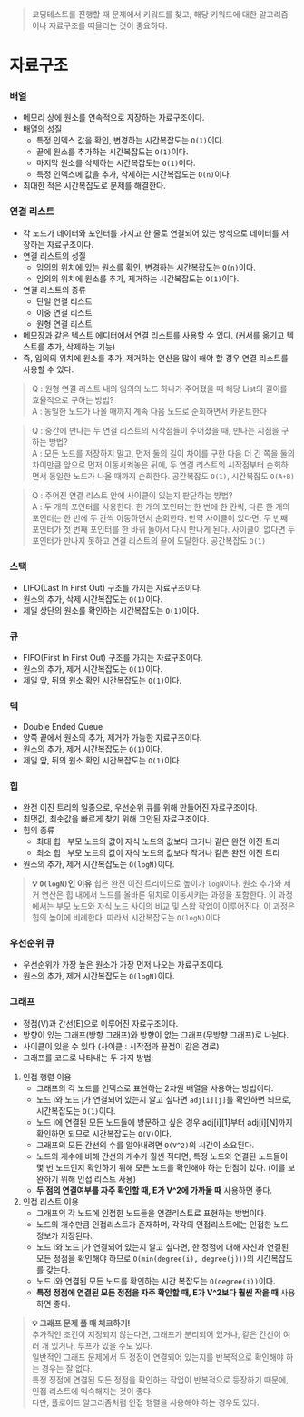 > 코딩테스트를 진행할 때 문제에서 키워드를 찾고, 해당 키워드에 대한 알고리즘이나 자료구조를 떠올리는 것이 중요하다.

# 자료구조
### 배열
- 메모리 상에 원소를 연속적으로 저장하는 자료구조이다.
- 배열의 성질
  - 특정 인덱스 값을 확인, 변경하는 시간복잡도는 `O(1)`이다.
  - 끝에 원소를 추가하는 시간복잡도는 `O(1)`이다.
  - 마지막 원소를 삭제하는 시간복잡도는 `O(1)`이다.
  - 특정 인덱스에 값을 추가, 삭제하는 시간복잡도는 `O(n)`이다.
- 최대한 적은 시간복잡도로 문제를 해결한다.

### 연결 리스트
- 각 노드가 데이터와 포인터를 가지고 한 줄로 연결되어 있는 방식으로 데이터를 저장하는 자료구조이다.
- 연결 리스트의 성질
  - 임의의 위치에 있는 원소를 확인, 변경하는 시간복잡도는 `O(n)`이다.
  - 임의의 위치에 원소를 추가, 제거하는 시간복잡도는 `O(1)`이다.
- 연결 리스트의 종류
  - 단일 연결 리스트
  - 이중 연결 리스트
  - 원형 연결 리스트
- 메모장과 같은 텍스트 에디터에서 연결 리스트를 사용할 수 있다. (커서를 옮기고 텍스트를 추가, 삭제하는 기능)
- 즉, 임의의 위치에 원소를 추가, 제거하는 연산을 많이 해야 할 경우 연결 리스트를 사용할 수 있다.

> Q : 원형 연결 리스트 내의 임의의 노드 하나가 주어졌을 때 해당 List의 길이를 효율적으로 구하는 방법?<br />
A : 동일한 노드가 나올 때까지 계속 다음 노드로 순회하면서 카운트한다

> Q : 중간에 만나는 두 연결 리스트의 시작점들이 주어졌을 때, 만나는 지점을 구하는 방법?<br />
A : 모든 노드를 저장하지 말고, 먼저 둘의 길이 차이를 구한 다음 더 긴 쪽을 둘의 차이만큼 앞으로 먼저 이동시켜놓은 뒤에, 두 연결 리스트의 시작점부터 순회하면서 동일한 노드가 나올 때까지 순회한다. 공간복잡도 `O(1)`, 시간복잡도 `O(A+B)`

> Q : 주어진 연결 리스트 안에 사이클이 있는지 판단하는 방법?<br />
A : 두 개의 포인터를 사용한다. 한 개의 포인터는 한 번에 한 칸씩, 다른 한 개의 포인터는 한 번에 두 칸씩 이동하면서 순회한다. 만약 사이클이 있다면, 두 번째 포인터가 첫 번째 포인터를 한 바퀴 돌아서 다시 만나게 된다. 사이클이 없다면 두 포인터가 만나지 못하고 연결 리스트의 끝에 도달한다. 공간복잡도 `O(1)`

### 스택
- LIFO(Last In First Out) 구조를 가지는 자료구조이다.
- 원소의 추가, 삭제 시간복잡도는 `O(1)`이다.
- 제일 상단의 원소를 확인하는 시간복잡도는 `O(1)`이다.

### 큐
- FIFO(First In First Out) 구조를 가지는 자료구조이다.
- 원소의 추가, 제거 시간복잡도는 `O(1)`이다.
- 제일 앞, 뒤의 원소 확인 시간복잡도는 `O(1)`이다.

### 덱
- Double Ended Queue
- 양쪽 끝에서 원소의 추가, 제거가 가능한 자료구조이다.
- 원소의 추가, 제거 시간복잡도는 `O(1)`이다.
- 제일 앞, 뒤의 원소 확인 시간복잡도는 `O(1)`이다.

### 힙
- 완전 이진 트리의 일종으로, 우선순위 큐를 위해 만들어진 자료구조이다.
- 최댓값, 최솟값을 빠르게 찾기 위해 고안된 자료구조이다.
- 힙의 종류
  - 최대 힙 : 부모 노드의 값이 자식 노드의 값보다 크거나 같은 완전 이진 트리
  - 최소 힙 : 부모 노드의 값이 자식 노드의 값보다 작거나 같은 완전 이진 트리
- 원소의 추가, 제거 시간복잡도는 `O(logN)`이다.
> **💡 `O(logN)`인 이유**
> 힙은 완전 이진 트리이므로 높이가 `logN`이다.
> 원소 추가와 제거 연산은 힙 내에서 노드를 올바른 위치로 이동시키는 과정을 포함한다. 이 과정에서는 부모 노드와 자식 노드 사이의 비교 및 스왑 작업이 이루어진다.
> 이 과정은 힙의 높이에 비례한다. 따라서 시간복잡도는 `O(logN)`이다.

### 우선순위 큐
- 우선순위가 가장 높은 원소가 가장 먼저 나오는 자료구조이다.
- 원소의 추가, 제거 시간복잡도는 `O(logN)`이다.

### 그래프
- 정점(V)과 간선(E)으로 이루어진 자료구조이다.
- 방향이 있는 그래프(방향 그래프)와 방향이 없는 그래프(무방향 그래프)로 나뉜다.
- 사이클이 있을 수 있다 (사이클 : 시작점과 끝점이 같은 경로)
- 그래프를 코드로 나타내는 두 가지 방법:
1. 인접 행렬 이용
    - 그래프의 각 노드를 인덱스로 표현하는 2차원 배열을 사용하는 방법이다.
    - 노드 i와 노드 j가 연결되어 있는지 알고 싶다면 `adj[i][j]`를 확인하면 되므로, 시간복잡도는 `O(1)`이다.
    - 노드 i에 연결된 모든 노드들에 방문하고 싶은 경우 adj[i][1]부터 adj[i][N]까지 확인하면 되므로 시간복잡도는 `O(V)`이다.
    - 그래프의 모든 간선의 수를 알아내려면 `O(V^2)`의 시간이 소요된다.
    - 노드의 개수에 비해 간선의 개수가 훨씬 적다면, 특정 노드와 연결된 노드들이 몇 번 노드인지 확인하기 위해 모든 노드를 확인해야 하는 단점이 있다. (이를 보완하기 위해 인접 리스트 사용)
    - **두 점의 연결여부를 자주 확인할 때, E가 V^2에 가까울 때** 사용하면 좋다.
2. 인접 리스트 이용
    - 그래프의 각 노드에 인접한 노드들을 연결리스트로 표현하는 방법이다.
    - 노드의 개수만큼 인접리스트가 존재하며, 각각의 인접리스트에는 인접한 노드 정보가 저장된다.
    - 노드 i와 노드 j가 연결되어 있는지 알고 싶다면, 한 정점에 대해 자신과 연결된 모든 정점을 확인해야 하므로 `O(min(degree(i), degree(j)))`의 시간복잡도를 갖는다.
    - 노드 i와 연결된 모든 노드를 확인하는 시간 복잡도는 `O(degree(i))`이다.
    - **특정 정점에 연결된 모든 정점을 자주 확인할 때, E가 V^2보다 훨씬 작을 때** 사용하면 좋다. 

> **💡 그래프 문제 풀 때 체크하기!**<br />
> 추가적인 조건이 지정되지 않는다면, 그래프가 분리되어 있거나, 같은 간선이 여러 개 있거나, 루프가 있을 수도 있다.<br />
> 일반적인 그래프 문제에서 두 정점이 연결되어 있는지를 반복적으로 확인해야 하는 경우는 잘 없다.<br />
> 특정 정점에 연결된 모든 정점을 확인하는 작업이 반복적으로 등장하기 때문에, 인접 리스트에 익숙해지는 것이 좋다.<br />
> 다만, 플로이드 알고리즘처럼 인접 행렬을 사용해야 하는 경우도 있다.